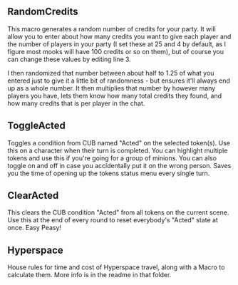 
## RandomCredits

This macro generates a random number of credits for your party. It will allow you to enter about how many credits you want to give each player and the number of players in your party (I set these at 25 and 4 by default, as I figure most mooks will have 100 credits or so on them), but of course you can change these values by editing line 3.

I then randomized that number between about half to 1.25 of what you entered just to give it a little bit of randomness - but ensures it'll always end up as a whole number. It then multiplies that number by however many players you have, lets them know how many total credits they found, and how many credits that is per player in the chat.

## ToggleActed
Toggles a condition from CUB named "Acted" on the selected token(s). Use this on a character when their turn is completed. You can highlight multiple tokens and use this if you're going for a group of minions. You can also toggle on and off in case you accidentally put it on the wrong person. Saves you the time of opening up the tokens status menu every single turn.

## ClearActed
This clears the CUB condition "Acted" from all tokens on the current scene. Use this at the end of every round to reset everybody's "Acted" state at once. Easy Peasy!

## Hyperspace
House rules for time and cost of Hyperspace travel, along with a Macro to calculate them. More info is in the readme in that folder.
